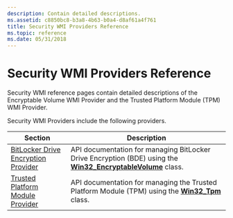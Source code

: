 ```yaml
---
description: Contain detailed descriptions.
ms.assetid: c8850bc8-b3a8-4b63-b0a4-d8af61a4f761
title: Security WMI Providers Reference
ms.topic: reference
ms.date: 05/31/2018
---
```


# Security WMI Providers Reference

Security WMI reference pages contain detailed descriptions of the Encryptable Volume WMI Provider and the Trusted Platform Module (TPM) WMI Provider.

Security WMI Providers include the following providers.



| Section                                                                        | Description                                                                                                                                  |
|--------------------------------------------------------------------------------|----------------------------------------------------------------------------------------------------------------------------------------------|
| [BitLocker Drive Encryption Provider](bitlocker-drive-encryption-provider.md) | API documentation for managing BitLocker Drive Encryption (BDE) using the [**Win32\_EncryptableVolume**](win32-encryptablevolume.md) class. |
| [Trusted Platform Module Provider](trusted-platform-module-provider.md)       | API documentation for managing the Trusted Platform Module (TPM) using the [**Win32\_Tpm**](win32-tpm.md) class.                            |



 

 

 



